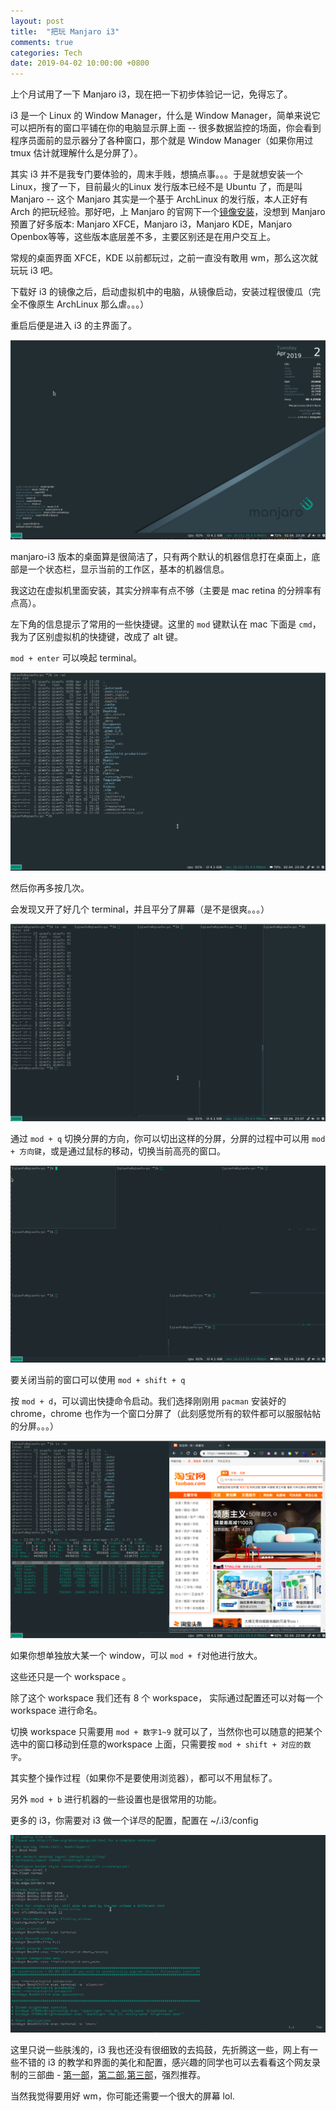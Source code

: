 ```yaml
---
layout: post
title:  "把玩 Manjaro i3"
comments: true
categories: Tech
date: 2019-04-02 10:00:00 +0800
---
```


上个月试用了一下 Manjaro i3，现在把一下初步体验记一记，免得忘了。

i3 是一个 Linux 的 Window Manager，什么是 Window Manager，简单来说它可以把所有的窗口平铺在你的电脑显示屏上面 -- 很多数据监控的场面，你会看到程序员面前的显示器分了各种窗口，那个就是 Window Manager（如果你用过 tmux 估计就理解什么是分屏了）。

其实 i3 并不是我专门要体验的，周末手贱，想搞点事。。。于是就想安装一个 Linux，搜了一下，目前最火的Linux 发行版本已经不是 Ubuntu 了，而是叫 Manjaro -- 这个 Manjaro 其实是一个基于 ArchLinux 的发行版，本人正好有 Arch 的把玩经验。那好吧，上 Manjaro 的官网下一个[镜像安装](https://manjaro.org/download/)，没想到 Manjaro 预置了好多版本: Manjaro XFCE，Manjaro i3，Manjaro KDE，Manjaro Openbox等等，这些版本底层差不多，主要区别还是在用户交互上。

常规的桌面界面 XFCE，KDE 以前都玩过，之前一直没有敢用 wm，那么这次就玩玩 i3 吧。

下载好 i3 的镜像之后，启动虚拟机中的电脑，从镜像启动，安装过程很傻瓜（完全不像原生 ArchLinux 那么虐。。。）

重启后便是进入 i3 的主界面了。

![manjaro-i3-desktop](/assets/posts/manjaro-i3-0.png)

manjaro-i3 版本的桌面算是很简洁了，只有两个默认的机器信息打在桌面上，底部是一个状态栏，显示当前的工作区，基本的机器信息。

我这边在虚拟机里面安装，其实分辨率有点不够（主要是 mac retina 的分辨率有点高）。

左下角的信息提示了常用的一些快捷键。这里的 `mod` 键默认在 mac 下面是 `cmd`，我为了区别虚拟机的快捷键，改成了 alt 键。

`mod + enter` 可以唤起 terminal。

![manjaro-i3-desktop](/assets/posts/manjaro-i3-1.png)

然后你再多按几次。

会发现又开了好几个 terminal，并且平分了屏幕（是不是很爽。。。）

![manjaro-i3-desktop](/assets/posts/manjaro-i3-2.png)

通过 `mod + q` 切换分屏的方向，你可以切出这样的分屏，分屏的过程中可以用 `mod + 方向键`，或是通过鼠标的移动，切换当前高亮的窗口。

![manjaro-i3-desktop](/assets/posts/manjaro-i3-3.png)

要关闭当前的窗口可以使用 `mod + shift + q`

按 `mod + d`，可以调出快捷命令启动。我们选择刚刚用 `pacman` 安装好的 chrome，chrome 也作为一个窗口分屏了（此刻感觉所有的软件都可以服服帖帖的分屏。。。）

![manjaro-i3-desktop](/assets/posts/manjaro-i3-4.png)

如果你想单独放大某一个 window，可以 `mod + f`对他进行放大。

这些还只是一个 workspace 。

除了这个 workspace 我们还有 8 个 workspace， 实际通过配置还可以对每一个 workspace 进行命名。

切换 workspace 只需要用 `mod + 数字1~9` 就可以了，当然你也可以随意的把某个选中的窗口移动到任意的workspace 上面，只需要按 `mod + shift + 对应的数字`。

其实整个操作过程（如果你不是要使用浏览器），都可以不用鼠标了。

另外 `mod + b` 进行机器的一些设置也是很常用的功能。

更多的 i3，你需要对 i3 做一个详尽的配置，配置在 ~/.i3/config

![manjaro-i3-desktop](/assets/posts/manjaro-i3-5.png)

这里只说一些肤浅的，i3 我也还没有很细致的去捣鼓，先折腾这一些，网上有一些不错的 i3 的教学和界面的美化和配置，感兴趣的同学也可以去看看这个网友录制的三部曲 - [第一部](https://www.youtube.com/watch?v=j1I63wGcvU4)，[第二部](https://www.youtube.com/watch?v=8-S0cWnLBKg),[第三部](https://www.youtube.com/watch?v=ARKIwOlazKI)，强烈推荐。

当然我觉得要用好 wm，你可能还需要一个很大的屏幕 lol.